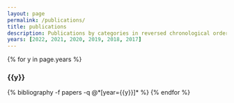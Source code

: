 ```yaml
---
layout: page
permalink: /publications/
title: publications
description: Publications by categories in reversed chronological order.
years: [2022, 2021, 2020, 2019, 2018, 2017]
---
```


{% for y in page.years %}
  <h3 class="year">{{y}}</h3>
  {% bibliography -f papers -q @*[year={{y}}]* %}
{% endfor %}
